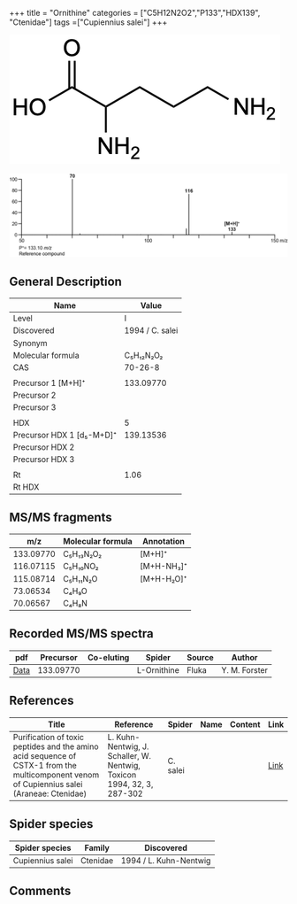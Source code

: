 +++
title = "Ornithine"
categories = ["C5H12N2O2","P133","HDX139",
"Ctenidae"]
tags =["Cupiennius salei"]
+++

![](/img/Ornithine.png)

![](/img_MSMS/133_Ornithine.png)

## General Description

| Name                      | Value           |
|---------------------------|-----------------|
| Level                     | I               |
| Discovered                | 1994 / C. salei |
| Synonym                   |                 |
| Molecular formula         | C₅H₁₂N₂O₂       |
| CAS                       | 70-26-8         |
|                           |                 |
| Precursor 1 [M+H]⁺        | 133.09770       |
| Precursor 2               |                 |
| Precursor 3               |                 |
|                           |                 |
| HDX                       | 5               |
| Precursor HDX 1 [d₅-M+D]⁺ | 139.13536       |
| Precursor HDX 2           |                 |
| Precursor HDX 3           |                 |
|                           |                 |
| Rt                        | 1.06            |
| Rt HDX                    |                 |

## MS/MS fragments

| m/z       | Molecular formula | Annotation |
|-----------|-------------------|------------|
| 133.09770 | C₅H₁₃N₂O₂         | [M+H]⁺     |
| 116.07115 | C₅H₁₀NO₂          | [M+H-NH₃]⁺ |
| 115.08714 | C₅H₁₁N₂O          | [M+H-H₂O]⁺ |
| 73.06534  | C₄H₉O             |            |
| 70.06567  | C₄H₈N             |            |

## Recorded MS/MS spectra

| pdf                                 | Precursor | Co-eluting | Spider      | Source | Author        |
|-------------------------------------|-----------|------------|-------------|--------|---------------|
| [Data](/pdf/133_Ornithine_1-06.pdf) | 133.09770 |            | L-Ornithine | Fluka  | Y. M. Forster |

## References

| Title                                                                                                                                      | Reference                                                                        | Spider        | Name | Content              | Link                                                         |
|--------------------------------------------------------------------------------------------------------------------------------------------|----------------------------------------------------------------------------------|---------------|------|----------------------|--------------------------------------------------------------|
| Purification of toxic peptides and the amino acid sequence of CSTX-1 from the multicomponent venom of Cupiennius salei (Araneae: Ctenidae) | L. Kuhn-Nentwig, J. Schaller, W. Nentwig, Toxicon 1994, 32, 3, 287-302           | C. salei      |      |                      | [Link](https://doi.org/10.1016/0041-0101(94)90082-5)                 |

## Spider species

| Spider species   | Family   | Discovered             |
|------------------|----------|------------------------|
| Cupiennius salei | Ctenidae | 1994 / L. Kuhn-Nentwig |

## Comments